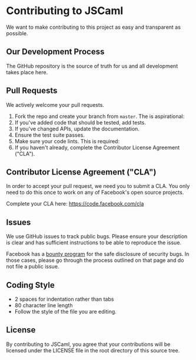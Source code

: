 # Contributing to JSCaml
We want to make contributing to this project as easy and transparent as
possible.

## Our Development Process
The GitHub repository is the source of truth for us and all development takes
place here.

## Pull Requests
We actively welcome your pull requests.

1. Fork the repo and create your branch from `master`.
The is aspirational:
2. If you've added code that should be tested, add tests.
3. If you've changed APIs, update the documentation.
4. Ensure the test suite passes.
5. Make sure your code lints.
This is required:
6. If you haven't already, complete the Contributor License Agreement ("CLA").

## Contributor License Agreement ("CLA")
In order to accept your pull request, we need you to submit a CLA. You only need
to do this once to work on any of Facebook's open source projects.

Complete your CLA here: <https://code.facebook.com/cla>

## Issues
We use GitHub issues to track public bugs. Please ensure your description is
clear and has sufficient instructions to be able to reproduce the issue.

Facebook has a [bounty program](https://www.facebook.com/whitehat/) for the safe
disclosure of security bugs. In those cases, please go through the process
outlined on that page and do not file a public issue.

## Coding Style  
* 2 spaces for indentation rather than tabs
* 80 character line length
* Follow the style of the file you are editing.

## License
By contributing to JSCaml, you agree that your contributions will be licensed
under the LICENSE file in the root directory of this source tree.
